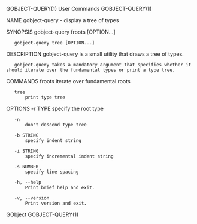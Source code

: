GOBJECT-QUERY(1)                                                                                                                                     User Commands                                                                                                                                     GOBJECT-QUERY(1)

NAME
       gobject-query - display a tree of types

SYNOPSIS
       gobject-query froots [OPTION...]

       gobject-query tree [OPTION...]

DESCRIPTION
       gobject-query is a small utility that draws a tree of types.

       gobject-query takes a mandatory argument that specifies whether it should iterate over the fundamental types or print a type tree.

COMMANDS
       froots
           iterate over fundamental roots

       tree
           print type tree

OPTIONS
       -r TYPE
           specify the root type

       -n
           don't descend type tree

       -b STRING
           specify indent string

       -i STRING
           specify incremental indent string

       -s NUMBER
           specify line spacing

       -h, --help
           Print brief help and exit.

       -v, --version
           Print version and exit.

GObject                                                                                                                                                                                                                                                                                                GOBJECT-QUERY(1)
